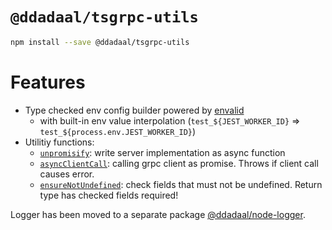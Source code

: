 # `@ddadaal/tsgrpc-utils`

```bash
npm install --save @ddadaal/tsgrpc-utils
```

# Features

- Type checked env config builder powered by [envalid](https://github.com/af/envalid)
  - with built-in env value interpolation (`test_${JEST_WORKER_ID}` => `test_${process.env.JEST_WORKER_ID}`)
- Utilitiy functions:
  - [`unpromisify`](packages/utils/src/utils/async.ts): write server implementation as async function
  - [`asyncClientCall`](packages/utils/src/utils/async.ts): calling grpc client as promise. Throws if client call causes error.
  - [`ensureNotUndefined`](packages/utils/src/utils/validations.ts): check fields that must not be undefined. Return type has checked fields required!

Logger has been moved to a separate package [@ddadaal/node-logger](https://www.npmjs.com/package/@ddadaal/node-logger).
